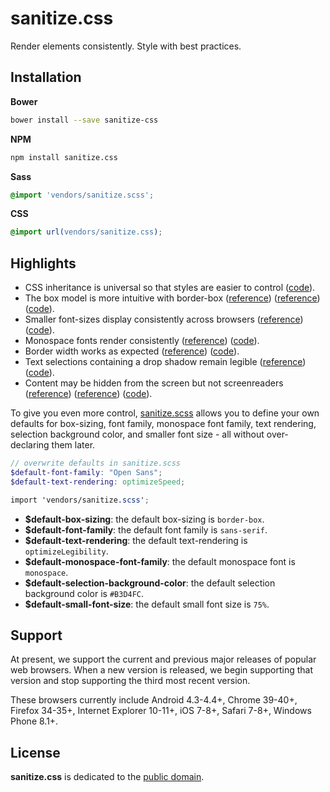 # sanitize.css

Render elements consistently. Style with best practices.



## Installation

**Bower**

```sh
bower install --save sanitize-css
```

**NPM**

```sh
npm install sanitize.css
```

**Sass**

```scss
@import 'vendors/sanitize.scss';
```

**CSS**

```css
@import url(vendors/sanitize.css);
```



## Highlights

- CSS inheritance is universal so that styles are easier to control ([code](sanitize.scss#L48-L60)).
- The box model is more intuitive with border-box ([reference](http://www.paulirish.com/2012/box-sizing-border-box-ftw/)) ([reference](https://css-tricks.com/inheriting-box-sizing-probably-slightly-better-best-practice/)) ([code](sanitize.scss#L77)).
- Smaller font-sizes display consistently across browsers ([reference](https://github.com/servo/servo/issues/3423#issuecomment-56321664)) ([code](sanitize.scss#L31)).
- Monospace fonts render consistently ([reference](http://code.stephenmorley.org/html-and-css/fixing-browsers-broken-monospace-font-handling/)) ([code](sanitize.scss#L94)).
- Border width works as expected ([reference](https://developer.mozilla.org/en-US/docs/Web/CSS/border-style#Values)) ([code](sanitize.scss#L64)).
- Text selections containing a drop shadow remain legible ([reference](https://twitter.com/miketaylr/status/12228805301)) ([code](sanitize.scss#L129)).
- Content may be hidden from the screen but not screenreaders ([reference](http://www.paciellogroup.com/blog/2012/05/html5-accessibility-chops-hidden-and-aria-hidden/)) ([reference](https://www.drupal.org/node/897638)) ([code](sanitize.scss#L140-L149)).

To give you even more control, [sanitize.scss](sanitize.scss) allows you to define your own defaults for box-sizing, font family, monospace font family, text rendering, selection background color, and smaller font size - all without over-declaring them later.

```scss
// overwrite defaults in sanitize.scss
$default-font-family: "Open Sans";
$default-text-rendering: optimizeSpeed;

import 'vendors/sanitize.scss';
```

- **$default-box-sizing**: the default box-sizing is `border-box`.
- **$default-font-family**: the default font family is `sans-serif`.
- **$default-text-rendering**: the default text-rendering is `optimizeLegibility`.
- **$default-monospace-font-family**: the default monospace font is `monospace`.
- **$default-selection-background-color**: the default selection background color is `#B3D4FC`.
- **$default-small-font-size**: the default small font size is `75%`.



## Support

At present, we support the current and previous major releases of popular web browsers. When a new version is released, we begin supporting that version and stop supporting the third most recent version.

These browsers currently include Android 4.3-4.4+, Chrome 39-40+, Firefox 34-35+, Internet Explorer 10-11+, iOS 7-8+, Safari 7-8+, Windows Phone 8.1+.



## License

**sanitize.css** is dedicated to the [public domain](LICENSE.md).
